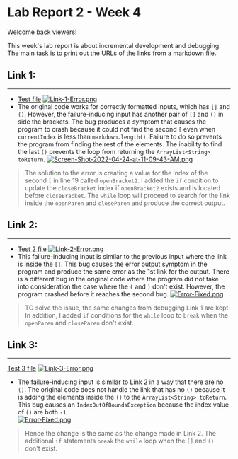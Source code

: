 # Lab Report 2 - Week 4
Welcome back viewers!

This week's lab report is about incremental development and debugging. The main task is to print out the URLs of the links from a markdown file. 

## Link 1: 
---
- [Test file](https://github.com/chaup15/markdown-parser/commit/b2c7dc312741df0125bf1ac93cb02fb95577c18a)
[![Link-1-Error.png](https://i.postimg.cc/28KLSfSj/Link-1-Error.png)](https://postimg.cc/dLGV5pCg)
- The original code works for correctly formatted inputs, which has `[]` and `()`. However, the failure-inducing input has another pair of `[]` and `()` in side the brackets. The bug produces a symptom that causes the program to crash because it could not find the second `[` even when `currentIndex` is less than `markdown.length()`. Failure to do so prevents the program from finding the rest of the elements. The inability to find the last `()` prevents the loop from returning the `ArrayList<String> toReturn`.
[![Screen-Shot-2022-04-24-at-11-09-43-AM.png](https://i.postimg.cc/Ss4V8b16/Screen-Shot-2022-04-24-at-11-09-43-AM.png)](https://postimg.cc/NyN1qScF)
> The solution to the error is creating a value for the index of the second `[` in line 19 called `openBracket2`. I added the `if` condition to update the `closeBracket` index if `openBracket2` exists and is located before `closeBracket`. The `while` loop will proceed to search for the link inside the `openParen` and `closeParen` and produce the correct output.  

## Link 2:
---
- [Test 2 file](https://github.com/chaup15/markdown-parser/commit/38f2a1d5836049e7b554ba890aaca405b894a49e)
[![Link-2-Error.png](https://i.postimg.cc/8c5RBpR6/Link-2-Error.png)](https://postimg.cc/G8WTb1SL)
- This failure-inducing input is similar to the previous input where the link is inside the `[]`. This bug causes the error output symptom in the program and produce the same error as the 1st link for the output. There is a different bug in the original code where the program did not take into consideration the case where the `(` and `)` don't exist. However, the program crashed before it reaches the second bug.
[![Error-Fixed.png](https://i.postimg.cc/mkBmP96T/Error-Fixed.png)](https://postimg.cc/xJpv7X2Z)
> TO solve the issue, the same changes from debugging Link 1 are kept. In addition, I added `if` conditions for the `while` loop to `break` when the `openParen` and `closeParen` don't exist. 

## Link 3:
---
[Test 3 file](https://github.com/chaup15/markdown-parser/commit/0d11265e9fc7fede05203b4d57abe21adf7b2d9d)
[![Link-3-Error.png](https://i.postimg.cc/SNtqmkDt/Link-3-Error.png)](https://postimg.cc/bsb4TcXQ)
- The failure-inducing input is similar to Link 2 in a way that there are no `()`. The original code does not handle the link that has no `()` because it is adding the elements inside the `()` to the `ArrayList<String> toReturn`. This bug causes an `IndexOutOfBoundsException` because the index value of `()` are both `-1`.  
[![Error-Fixed.png](https://i.postimg.cc/mkBmP96T/Error-Fixed.png)](https://postimg.cc/xJpv7X2Z)
> Hence the change is the same as the change made in Link 2. The additional `if` statements `break` the `while` loop when the `[]` and `()` don't exist. 